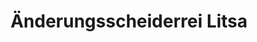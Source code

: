 ---
title: "Änderungsscheiderrei Litsa"
url: /esslingen-am-neckar/aenderungsscheiderrei-litsa/
shop: Schneiderei
---